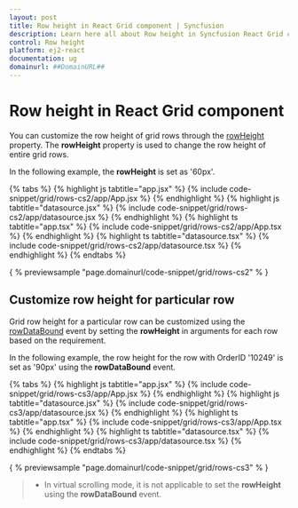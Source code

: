 ```yaml
---
layout: post
title: Row height in React Grid component | Syncfusion
description: Learn here all about Row height in Syncfusion React Grid component of Syncfusion Essential JS 2 and more.
control: Row height 
platform: ej2-react
documentation: ug
domainurl: ##DomainURL##
---
```


# Row height in React Grid component

You can customize the row height of grid rows through the [rowHeight](https://ej2.syncfusion.com/angular/documentation/api/grid/#rowheight) property. The **rowHeight** property
is used to change the row height of entire grid rows.

In the following example, the **rowHeight** is set as '60px'.

{% tabs %}
{% highlight js tabtitle="app.jsx" %}
{% include code-snippet/grid/rows-cs2/app/App.jsx %}
{% endhighlight %}
{% highlight js tabtitle="datasource.jsx" %}
{% include code-snippet/grid/rows-cs2/app/datasource.jsx %}
{% endhighlight %}
{% highlight ts tabtitle="app.tsx" %}
{% include code-snippet/grid/rows-cs2/app/App.tsx %}
{% endhighlight %}
{% highlight ts tabtitle="datasource.tsx" %}
{% include code-snippet/grid/rows-cs2/app/datasource.tsx %}
{% endhighlight %}
{% endtabs %}

{ % previewsample "page.domainurl/code-snippet/grid/rows-cs2" % }

## Customize row height for particular row

Grid row height for a particular row can be customized using the [rowDataBound](https://ej2.syncfusion.com/angular/documentation/api/grid/#rowdatabound)
event by setting the **rowHeight** in arguments for each row based on the requirement.

In the following example, the row height for the row with OrderID '10249' is set as '90px' using the **rowDataBound** event.

{% tabs %}
{% highlight js tabtitle="app.jsx" %}
{% include code-snippet/grid/rows-cs3/app/App.jsx %}
{% endhighlight %}
{% highlight js tabtitle="datasource.jsx" %}
{% include code-snippet/grid/rows-cs3/app/datasource.jsx %}
{% endhighlight %}
{% highlight ts tabtitle="app.tsx" %}
{% include code-snippet/grid/rows-cs3/app/App.tsx %}
{% endhighlight %}
{% highlight ts tabtitle="datasource.tsx" %}
{% include code-snippet/grid/rows-cs3/app/datasource.tsx %}
{% endhighlight %}
{% endtabs %}

{ % previewsample "page.domainurl/code-snippet/grid/rows-cs3" % }

> * In virtual scrolling mode, it is not applicable to set the **rowHeight** using the **rowDataBound** event.